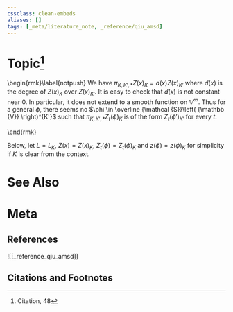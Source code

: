 ```yaml
---
cssclass: clean-embeds
aliases: []
tags: [_meta/literature_note, _reference/qiu_amsd]
---
```

# Topic[^1]



\begin{rmk}\label{notpush} We have  $\pi_{K,K',*}Z(x)_K
=d(x) Z(x)_{K'}$ where $d(x)$  is the degree of $Z(x)_K$ over $Z(x)_{K'}$. It is easy to check that   $d(x)$  is  not constant near 0. In particular, it does not
extend to a smooth function on ${\mathbb {V}}^\infty$. Thus for a general $\phi$,
 there seems no $\phi'\in \overline {\mathcal {S}}\left( {\mathbb {V}}  \right)^{K'}$ such that 
$\pi_{K,K',*}Z_t(\phi)_{K}$ is  of the form $Z_t(\phi')_{K'}$ for every $t$.    

\end{rmk}


Below, let $L=L_K$, $Z(x)=Z(x)_K$, $Z_t(\phi)=Z_t(\phi)_K$ and $z(\phi)=z(\phi)_K$ for simplicity if $K$ is clear from the context.









# See Also

# Meta
## References
![[_reference_qiu_amsd]]


## Citations and Footnotes
[^1]: Citation, 48